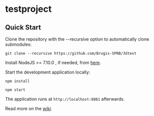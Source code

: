 testproject
==========

Quick Start
------------

Clone the repository with the --recursive option to automatically clone submodules:

`git clone --recursive https://github.com/Brugis-SPRB/3dtest`

Install NodeJS >= 7.10.0 , if needed, from [here](https://nodejs.org/en/download/releases/).

Start the development application locally:

`npm install`

`npm start`

The application runs at `http://localhost:8081` afterwards.

Read more on the [wiki](https://github.com/Brugis-SPRB/3dtest/wiki).
